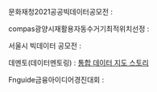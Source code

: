 
문화재청2021공공빅데이터공모전 : 

compas광양시재활용자동수거기최적위치선정 : 

서울시 빅데이터 공모전 : 

데멘토(데이터멘토링) : [통합 데이터 지도 스토리](bigdata-map.kr/datastory/new/story_31)

Fnguide금융아이디어경진대회 : 

